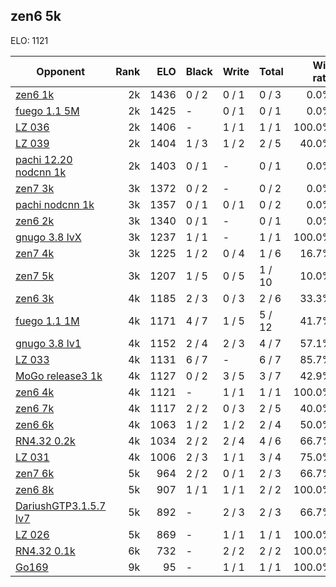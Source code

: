 ## zen6 5k ##

ELO: 1121

Opponent | Rank | ELO | Black | Write | Total | Win rate
---------|-----:|----:|-------|-------|-------|-------:
[zen6 1k](zen6%201k.md) | 2k | 1436 | 0 / 2 | 0 / 1 | 0 / 3 | 0.0%
[fuego 1.1 5M](fuego%201.1%205M.md) | 2k | 1425 | - | 0 / 1 | 0 / 1 | 0.0%
[LZ 036](LZ%20036.md) | 2k | 1406 | - | 1 / 1 | 1 / 1 | 100.0%
[LZ 039](LZ%20039.md) | 2k | 1404 | 1 / 3 | 1 / 2 | 2 / 5 | 40.0%
[pachi 12.20 nodcnn 1k](pachi%2012.20%20nodcnn%201k.md) | 2k | 1403 | 0 / 1 | - | 0 / 1 | 0.0%
[zen7 3k](zen7%203k.md) | 3k | 1372 | 0 / 2 | - | 0 / 2 | 0.0%
[pachi nodcnn 1k](pachi%20nodcnn%201k.md) | 3k | 1357 | 0 / 1 | 0 / 1 | 0 / 2 | 0.0%
[zen6 2k](zen6%202k.md) | 3k | 1340 | 0 / 1 | - | 0 / 1 | 0.0%
[gnugo 3.8 lvX](gnugo%203.8%20lvX.md) | 3k | 1237 | 1 / 1 | - | 1 / 1 | 100.0%
[zen7 4k](zen7%204k.md) | 3k | 1225 | 1 / 2 | 0 / 4 | 1 / 6 | 16.7%
[zen7 5k](zen7%205k.md) | 3k | 1207 | 1 / 5 | 0 / 5 | 1 / 10 | 10.0%
[zen6 3k](zen6%203k.md) | 4k | 1185 | 2 / 3 | 0 / 3 | 2 / 6 | 33.3%
[fuego 1.1 1M](fuego%201.1%201M.md) | 4k | 1171 | 4 / 7 | 1 / 5 | 5 / 12 | 41.7%
[gnugo 3.8 lv1](gnugo%203.8%20lv1.md) | 4k | 1152 | 2 / 4 | 2 / 3 | 4 / 7 | 57.1%
[LZ 033](LZ%20033.md) | 4k | 1131 | 6 / 7 | - | 6 / 7 | 85.7%
[MoGo release3 1k](MoGo%20release3%201k.md) | 4k | 1127 | 0 / 2 | 3 / 5 | 3 / 7 | 42.9%
[zen6 4k](zen6%204k.md) | 4k | 1121 | - | 1 / 1 | 1 / 1 | 100.0%
[zen6 7k](zen6%207k.md) | 4k | 1117 | 2 / 2 | 0 / 3 | 2 / 5 | 40.0%
[zen6 6k](zen6%206k.md) | 4k | 1063 | 1 / 2 | 1 / 2 | 2 / 4 | 50.0%
[RN4.32 0.2k](RN4.32%200.2k.md) | 4k | 1034 | 2 / 2 | 2 / 4 | 4 / 6 | 66.7%
[LZ 031](LZ%20031.md) | 4k | 1006 | 2 / 3 | 1 / 1 | 3 / 4 | 75.0%
[zen7 6k](zen7%206k.md) | 5k | 964 | 2 / 2 | 0 / 1 | 2 / 3 | 66.7%
[zen6 8k](zen6%208k.md) | 5k | 907 | 1 / 1 | 1 / 1 | 2 / 2 | 100.0%
[DariushGTP3.1.5.7 lv7](DariushGTP3.1.5.7%20lv7.md) | 5k | 892 | - | 2 / 3 | 2 / 3 | 66.7%
[LZ 026](LZ%20026.md) | 5k | 869 | - | 1 / 1 | 1 / 1 | 100.0%
[RN4.32 0.1k](RN4.32%200.1k.md) | 6k | 732 | - | 2 / 2 | 2 / 2 | 100.0%
[Go169](Go169.md) | 9k | 95 | - | 1 / 1 | 1 / 1 | 100.0%
